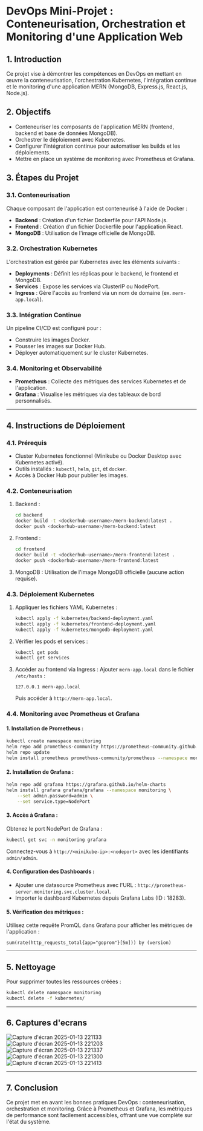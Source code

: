 # DevOps Mini-Projet : Conteneurisation, Orchestration et Monitoring d'une Application Web

## 1. Introduction
Ce projet vise à démontrer les compétences en DevOps en mettant en œuvre la conteneurisation, l'orchestration Kubernetes, l'intégration continue et le monitoring d'une application MERN (MongoDB, Express.js, React.js, Node.js).

## 2. Objectifs
- Conteneuriser les composants de l'application MERN (frontend, backend et base de données MongoDB).
- Orchestrer le déploiement avec Kubernetes.
- Configurer l'intégration continue pour automatiser les builds et les déploiements.
- Mettre en place un système de monitoring avec Prometheus et Grafana.

## 3. Étapes du Projet

### 3.1. Conteneurisation
Chaque composant de l'application est conteneurisé à l'aide de Docker :
- **Backend** : Création d'un fichier Dockerfile pour l'API Node.js.
- **Frontend** : Création d'un fichier Dockerfile pour l'application React.
- **MongoDB** : Utilisation de l'image officielle de MongoDB.

### 3.2. Orchestration Kubernetes
L'orchestration est gérée par Kubernetes avec les éléments suivants :
- **Deployments** : Définit les réplicas pour le backend, le frontend et MongoDB.
- **Services** : Expose les services via ClusterIP ou NodePort.
- **Ingress** : Gère l'accès au frontend via un nom de domaine (ex. `mern-app.local`).

### 3.3. Intégration Continue
Un pipeline CI/CD est configuré pour :
- Construire les images Docker.
- Pousser les images sur Docker Hub.
- Déployer automatiquement sur le cluster Kubernetes.

### 3.4. Monitoring et Observabilité
- **Prometheus** : Collecte des métriques des services Kubernetes et de l'application.
- **Grafana** : Visualise les métriques via des tableaux de bord personnalisés.

---

## 4. Instructions de Déploiement

### 4.1. Prérequis
- Cluster Kubernetes fonctionnel (Minikube ou Docker Desktop avec Kubernetes activé).
- Outils installés : `kubectl`, `helm`, `git`, et `docker`.
- Accès à Docker Hub pour publier les images.

### 4.2. Conteneurisation
1. Backend :
   ```bash
   cd backend
   docker build -t <dockerhub-username>/mern-backend:latest .
   docker push <dockerhub-username>/mern-backend:latest
   ```

2. Frontend :
   ```bash
   cd frontend
   docker build -t <dockerhub-username>/mern-frontend:latest .
   docker push <dockerhub-username>/mern-frontend:latest
   ```

3. MongoDB :
   Utilisation de l'image MongoDB officielle (aucune action requise).

### 4.3. Déploiement Kubernetes

1. Appliquer les fichiers YAML Kubernetes :
   ```bash
   kubectl apply -f kubernetes/backend-deployment.yaml
   kubectl apply -f kubernetes/frontend-deployment.yaml
   kubectl apply -f kubernetes/mongodb-deployment.yaml
   ```

2. Vérifier les pods et services :
   ```bash
   kubectl get pods
   kubectl get services
   ```

3. Accéder au frontend via Ingress :
   Ajouter `mern-app.local` dans le fichier `/etc/hosts` :
   ```
   127.0.0.1 mern-app.local
   ```
   Puis accéder à `http://mern-app.local`.

### 4.4. Monitoring avec Prometheus et Grafana

#### 1. Installation de Prometheus :
   ```bash
   kubectl create namespace monitoring
   helm repo add prometheus-community https://prometheus-community.github.io/helm-charts
   helm repo update
   helm install prometheus prometheus-community/prometheus --namespace monitoring
   ```

#### 2. Installation de Grafana :
   ```bash
   helm repo add grafana https://grafana.github.io/helm-charts
   helm install grafana grafana/grafana --namespace monitoring \
       --set admin.password=admin \
       --set service.type=NodePort
   ```

#### 3. Accès à Grafana :
   Obtenez le port NodePort de Grafana :
   ```bash
   kubectl get svc -n monitoring grafana
   ```
   Connectez-vous à `http://<minikube-ip>:<nodeport>` avec les identifiants `admin/admin`.

#### 4. Configuration des Dashboards :
- Ajouter une datasource Prometheus avec l'URL : `http://prometheus-server.monitoring.svc.cluster.local`.
- Importer le dashboard Kubernetes depuis Grafana Labs (ID : 18283).

#### 5. Vérification des métriques :
Utilisez cette requête PromQL dans Grafana pour afficher les métriques de l'application :
```promql
sum(rate(http_requests_total{app="goprom"}[5m])) by (version)
```

---

## 5. Nettoyage
Pour supprimer toutes les ressources créées :
```bash
kubectl delete namespace monitoring
kubectl delete -f kubernetes/
```

---
## 6. Captures d'ecrans

![Capture d'écran 2025-01-13 221133](https://github.com/user-attachments/assets/5db99c3d-59cb-429e-949e-0968988079d5)
![Capture d'écran 2025-01-13 221203](https://github.com/user-attachments/assets/f1d304e0-e0dd-4e5f-b526-9195060522fd)
![Capture d'écran 2025-01-13 221337](https://github.com/user-attachments/assets/45b7dd71-af6c-44a5-bf16-645816fa0a29)
![Capture d'écran 2025-01-13 221300](https://github.com/user-attachments/assets/2d36f244-829c-49a6-81d3-4b696cdc10d8)
![Capture d'écran 2025-01-13 221413](https://github.com/user-attachments/assets/e6cce20f-369c-43a0-adb9-30fb4cc3e963)

---

## 7. Conclusion
Ce projet met en avant les bonnes pratiques DevOps : conteneurisation, orchestration et monitoring. Grâce à Prometheus et Grafana, les métriques de performance sont facilement accessibles, offrant une vue complète sur l'état du système.
